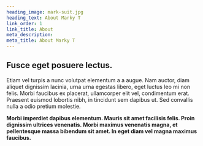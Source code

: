 ```yaml
---
heading_image: mark-suit.jpg
heading_text: About Marky T
link_order: 1
link_title: About
meta_description:
meta_title: About Marky T
---
```


## Fusce eget posuere lectus.

Etiam vel turpis a nunc volutpat elementum a a augue. Nam auctor, diam aliquet dignissim lacinia, urna urna egestas libero, eget luctus leo mi non felis. Morbi faucibus ex placerat, ullamcorper elit vel, condimentum erat. Praesent euismod lobortis nibh, in tincidunt sem dapibus ut. Sed convallis nulla a odio pretium molestie.

**Morbi imperdiet dapibus elementum. Mauris sit amet facilisis felis. Proin dignissim ultrices venenatis. Morbi maximus venenatis magna, et pellentesque massa bibendum sit amet. In eget diam vel magna maximus faucibus.**
